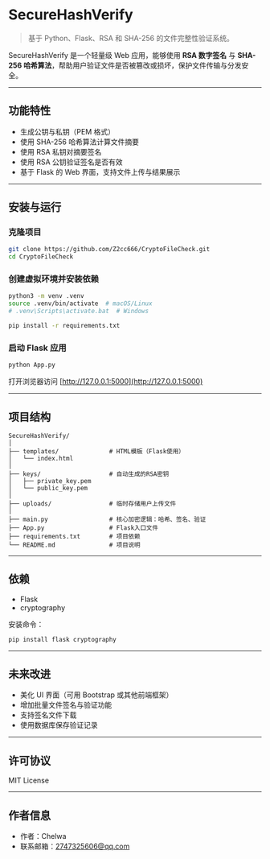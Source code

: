 
# SecureHashVerify

> 基于 Python、Flask、RSA 和 SHA-256 的文件完整性验证系统。

SecureHashVerify 是一个轻量级 Web 应用，能够使用 **RSA 数字签名** 与 **SHA-256 哈希算法**，帮助用户验证文件是否被篡改或损坏，保护文件传输与分发安全。

---

## 功能特性

- 生成公钥与私钥（PEM 格式）
- 使用 SHA-256 哈希算法计算文件摘要
- 使用 RSA 私钥对摘要签名
- 使用 RSA 公钥验证签名是否有效
- 基于 Flask 的 Web 界面，支持文件上传与结果展示

---

## 安装与运行

### 克隆项目

```bash
git clone https://github.com/Z2cc666/CryptoFileCheck.git
cd CryptoFileCheck
````

### 创建虚拟环境并安装依赖

```bash
python3 -m venv .venv
source .venv/bin/activate  # macOS/Linux
# .venv\Scripts\activate.bat  # Windows

pip install -r requirements.txt
```

### 启动 Flask 应用

```bash
python App.py
```

打开浏览器访问 [http://127.0.0.1:5000](http://127.0.0.1:5000)

---

## 项目结构

```
SecureHashVerify/
│
├── templates/              # HTML模板（Flask使用）
│   └── index.html
│
├── keys/                   # 自动生成的RSA密钥
│   ├── private_key.pem
│   └── public_key.pem
│
├── uploads/                # 临时存储用户上传文件
│
├── main.py                 # 核心加密逻辑：哈希、签名、验证
├── App.py                  # Flask入口文件
├── requirements.txt        # 项目依赖
└── README.md               # 项目说明
```

---

## 依赖

* Flask
* cryptography

安装命令：

```bash
pip install flask cryptography
```

---

## 未来改进

* 美化 UI 界面（可用 Bootstrap 或其他前端框架）
* 增加批量文件签名与验证功能
* 支持签名文件下载
* 使用数据库保存验证记录

---

## 许可协议

MIT License

---

## 作者信息

* 作者：Chelwa
* 联系邮箱：2747325606@qq.com



